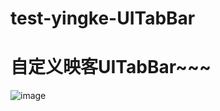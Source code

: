 # test-yingke-UITabBar
自定义映客UITabBar~~~
====================

![image](https://github.com/yidaidashen/test-yingke-UITabBar/blob/master/%E8%87%AA%E5%AE%9A%E4%B9%89tabBar/snip/Snip20161016_2.png)

